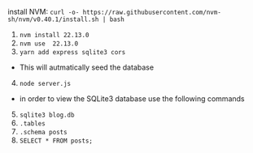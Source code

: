 install NVM: `curl -o- https://raw.githubusercontent.com/nvm-sh/nvm/v0.40.1/install.sh | bash`
1. `nvm install 22.13.0`
2. `nvm use  22.13.0`
3. `yarn add express sqlite3 cors`
- This will autmatically seed the database
4. `node server.js`
- in order to view the SQLite3 database use the following commands
5. `sqlite3 blog.db`
6. `.tables`
7. `.schema posts`
8. `SELECT * FROM posts;`
